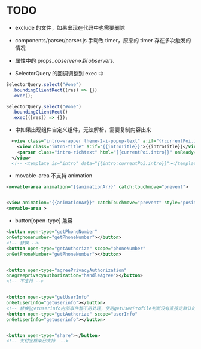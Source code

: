 # TODO

- exclude 的文件，如果出现在代码中也需要删除

- components/parser/parser.js
  手动改 timer，原来的 timer 存在多次触发的情况

- 属性中的 props._.observer->到 observers._

- SelectorQuery 的回调调整到 exec 中

```js
SelectorQuery.select("#one")
  .boundingClientRect((res) => {})
  .exec();

SelectorQuery.select("#one")
  .boundingClientRect()
  .exec(([res]) => {});
```

- <template is="xxxx"></template>中如果出现组件自定义组件，无法解析，需要复制内容出来

```xml
  <view class="intro-wrapper theme-2-i-popup-text" a:if="{{currentPoi.intro}}">
    <view class="intro-title" a:if="{{introTitle}}">{{introTitle}}</view>
    <parser class="intro-richtext" html="{{currentPoi.intro}}" onReady="richtextLoadReady" />
  </view>
  <!-- <template is="intro" data="{{intro:currentPoi.intro}}"></template> -->
```

- movable-area 不支持 animation

```xml
<movable-area animation="{{animationAr}}" catch:touchmove="prevent">


<view animation="{{animationAr}}" catchTouchmove="prevent" style="position:absolute;z-index:200;" catchTouchmove="prevent">
<movable-area >
```

- button[open-type] 兼容

```xml
<button open-type="getPhoneNumber"
onGetphonenumber="getPhoneNumber"></button>
<!-- 替换 -->
<button open-type="getAuthorize" scope="phoneNumber"
onGetPhoneNumber="getPhoneNumber"></button>


<button open-type="agreePrivacyAuthorization"
onAgreeprivacyauthorization="handleAgree"></button>
<!-- 不支持 -->


<button open-type="getUserInfo"
onGetuserinfo="getuserinfo"></button>
<!-- 替换|getuserinfo内部事件暂不用处理，使用getUserProfile判断没有直接走默认的button事件 -->
<button open-type="getAuthorize" scope="userInfo"
onGetUserInfo="getuserinfo"></button>


<button open-type="share"></button>
<!-- 支付宝框架已支持  -->
```
